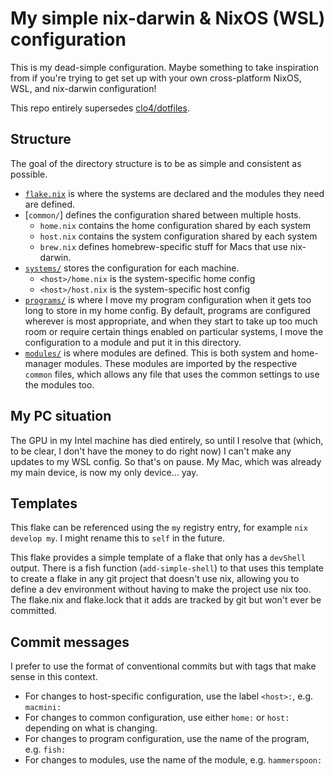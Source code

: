 # My simple nix-darwin & NixOS (WSL) configuration

This is my dead-simple configuration. Maybe something to take inspiration from
if you're trying to get set up with your own cross-platform NixOS, WSL, and
nix-darwin configuration!

This repo entirely supersedes [clo4/dotfiles](https://github.com/clo4/dotfiles).

## Structure

The goal of the directory structure is to be as simple and consistent as
possible.

- [`flake.nix`](./flake.nix) is where the systems are declared and the modules
  they need are defined.
- [`common/`] defines the configuration shared between multiple hosts.
  - `home.nix` contains the home configuration shared by each system
  - `host.nix` contains the system configuration shared by each system
  - `brew.nix` defines homebrew-specific stuff for Macs that use nix-darwin.
- [`systems/`](./systems) stores the configuration for each machine.
  - `<host>/home.nix` is the system-specific home config
  - `<host>/host.nix` is the system-specific host config
- [`programs/`](./programs) is where I move my program configuration when it
  gets too long to store in my home config. By default, programs are configured
  wherever is most appropriate, and when they start to take up too much room or
  require certain things enabled on particular systems, I move the configuration
  to a module and put it in this directory.
- [`modules/`](./modules) is where modules are defined. This is both system and
  home-manager modules. These modules are imported by the respective `common`
  files, which allows any file that uses the common settings to use the modules
  too.

## My PC situation

The GPU in my Intel machine has died entirely, so until I resolve that (which,
to be clear, I don't have the money to do right now) I can't make any updates to
my WSL config. So that's on pause. My Mac, which was already my main device, is
now my only device... yay.

## Templates

This flake can be referenced using the `my` registry entry, for example
`nix develop my`. I might rename this to `self` in the future.

This flake provides a simple template of a flake that only has a `devShell`
output. There is a fish function (`add-simple-shell`) to that uses this template
to create a flake in any git project that doesn't use nix, allowing you to
define a dev environment without having to make the project use nix too. The
flake.nix and flake.lock that it adds are tracked by git but won't ever be
committed.

## Commit messages

I prefer to use the format of conventional commits but with tags that make sense
in this context.

- For changes to host-specific configuration, use the label `<host>:`, e.g.
  `macmini:`
- For changes to common configuration, use either `home:` or `host:` depending
  on what is changing.
- For changes to program configuration, use the name of the program, e.g.
  `fish:`
- For changes to modules, use the name of the module, e.g. `hammerspoon:`
